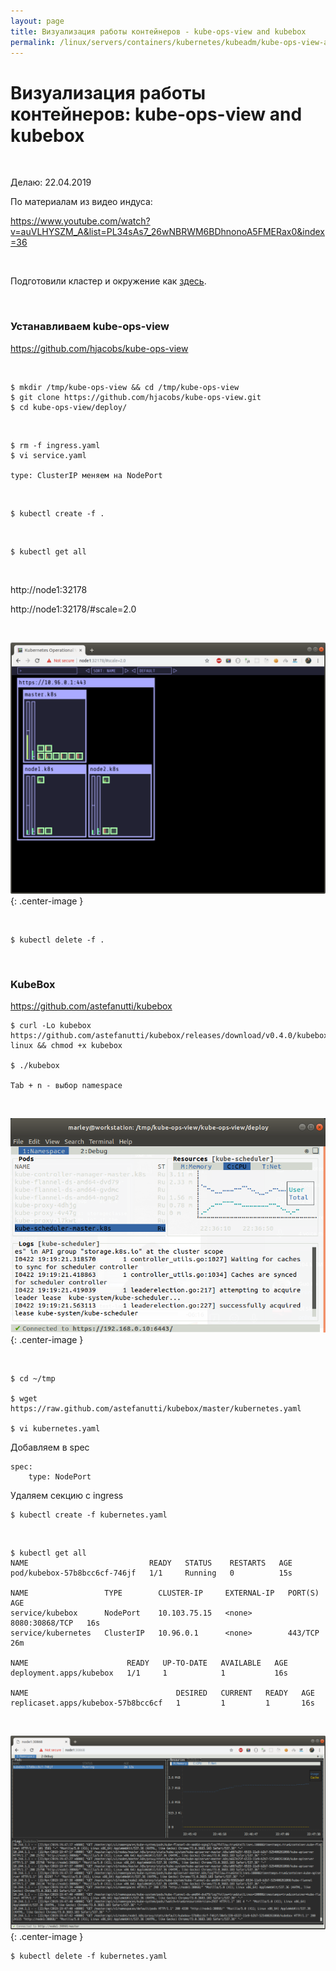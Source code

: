 ```yaml
---
layout: page
title: Визуализация работы контейнеров - kube-ops-view and kubebox
permalink: /linux/servers/containers/kubernetes/kubeadm/kube-ops-view-and-kubebox/
---
```


# Визуализация работы контейнеров: kube-ops-view and kubebox

<br/>

Делаю: 22.04.2019

По материалам из видео индуса:

https://www.youtube.com/watch?v=auVLHYSZM_A&list=PL34sAs7_26wNBRWM6BDhnonoA5FMERax0&index=36

<br/>

Подготовили кластер и окружение как <a href="/linux/servers/containers/kubernetes/kubeadm/prepared-cluster/">здесь</a>.

<br/>

### Устанавливаем kube-ops-view

https://github.com/hjacobs/kube-ops-view

<br/>

    $ mkdir /tmp/kube-ops-view && cd /tmp/kube-ops-view
    $ git clone https://github.com/hjacobs/kube-ops-view.git
    $ cd kube-ops-view/deploy/

<br/>

    $ rm -f ingress.yaml
    $ vi service.yaml

    type: ClusterIP меняем на NodePort

<br/>

    $ kubectl create -f .

<br/>

    $ kubectl get all

<br/>

http://node1:32178

http://node1:32178/#scale=2.0

<br/>

![kube-ops-view](/img/linux/servers/containers/kubernetes/kubeadm/monitoring/kube-ops-view.png "kube-ops-view"){: .center-image }

<br/>

    $ kubectl delete -f .

<br/>

### KubeBox

https://github.com/astefanutti/kubebox

    $ curl -Lo kubebox https://github.com/astefanutti/kubebox/releases/download/v0.4.0/kubebox-linux && chmod +x kubebox

    $ ./kubebox

    Tab + n - выбор namespace

<br/>

![KubeBox console](/img/linux/servers/containers/kubernetes/kubeadm/monitoring/kubebox-console.png "KubeBox console"){: .center-image }

<br/>

    $ cd ~/tmp

    $ wget https://raw.github.com/astefanutti/kubebox/master/kubernetes.yaml

    $ vi kubernetes.yaml

Добавляем в spec

    spec:
        type: NodePort

Удаляем секцию с ingress

    $ kubectl create -f kubernetes.yaml

<br/>

    $ kubectl get all
    NAME                           READY   STATUS    RESTARTS   AGE
    pod/kubebox-57b8bcc6cf-746jf   1/1     Running   0          15s

    NAME                 TYPE        CLUSTER-IP     EXTERNAL-IP   PORT(S)          AGE
    service/kubebox      NodePort    10.103.75.15   <none>        8080:30868/TCP   16s
    service/kubernetes   ClusterIP   10.96.0.1      <none>        443/TCP          26m

    NAME                      READY   UP-TO-DATE   AVAILABLE   AGE
    deployment.apps/kubebox   1/1     1            1           16s

    NAME                                 DESIRED   CURRENT   READY   AGE
    replicaset.apps/kubebox-57b8bcc6cf   1         1         1       16s

<br/>

![KubeBox Web](/img/linux/servers/containers/kubernetes/kubeadm/monitoring/kubebox-web.png "KubeBox Web"){: .center-image }

    $ kubectl delete -f kubernetes.yaml
